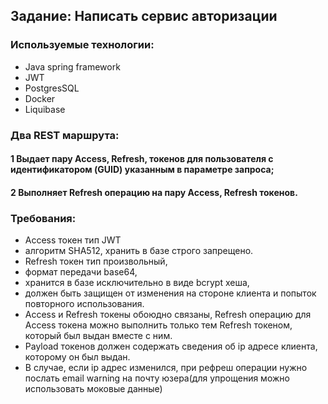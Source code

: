 ## Задание: Написать сервис авторизации

### Используемые технологии: 
* Java spring framework
* JWT
* PostgresSQL 
* Docker
* Liquibase

### Два REST маршрута:
#### 1 Выдает пару Access, Refresh, токенов для пользователя с идентификатором (GUID) указанным в параметре запроса;

#### 2 Выполняет Refresh операцию на пару Access, Refresh токенов.

### Требования: 
* Access токен тип JWT
* алгоритм SHA512, хранить в базе строго запрещено. 
* Refresh токен тип произвольный, 
* формат передачи base64,
* хранится в базе исключительно в виде bcrypt хеша, 
* должен быть защищен от изменения на стороне клиента и попыток повторного использования. 
* Access и Refresh токены обоюдно связаны, Refresh операцию для Access токена можно выполнить только тем Refresh токеном, который был выдан вместе с ним. 
* Payload токенов должен содержать сведения об ip адресе клиента, которому он был выдан. 
* В случае, если ip адрес изменился, при рефреш операции нужно послать email warning на почту юзера(для упрощения можно использовать моковые данные)